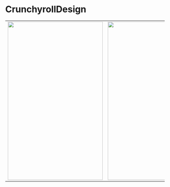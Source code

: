# CrunchyrollDesign

<table>
  <tr>
    <td><img src="https://github.com/menesdurak/CrunchyrollDesign/assets/76568329/890f6a10-904c-4f34-bafa-61ac347c266b" width="300px" height="500px"></td>
    <td><img src="https://github.com/menesdurak/CrunchyrollDesign/assets/76568329/e63d9cec-c631-4562-b62f-f68f2d7bf7d5" width="300px" height="500px"></td>
    <td><img src="https://github.com/menesdurak/CrunchyrollDesign/assets/76568329/b5320ac9-51ad-4277-adf4-212ce2d4553d" width="300px" height="500px"></td>
   </tr>  
</table>
